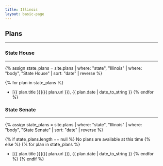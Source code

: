 ```yaml
---
title: Illinois
layout: basic-page
---
```


## Plans
----

### State House
---
{% assign state_plans = site.plans | where: "state", "Illinois" | where: "body", "State House" | sort: "date" | reverse %}

{% for plan in state_plans %}
- [{{ plan.title }}]({{ plan.url }}), {{ plan.date | date_to_string }}
{% endfor %}

### State Senate
---
{% assign state_plans = site.plans | where: "state", "Illinois" | where: "body", "State Senate" | sort: "date" | reverse %}

{% if state_plans.length == null %}
No plans are available at this time
{% else %}
{% for plan in state_plans %}
- [{{ plan.title }}]({{ plan.url }}), {{ plan.date | date_to_string }}
{% endfor %}
{% endif %}
